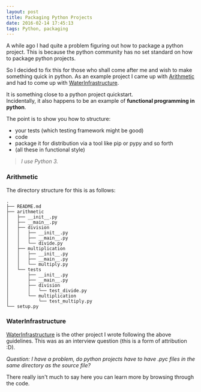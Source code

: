 ```yaml
---
layout: post
title: Packaging Python Projects
date: 2016-02-14 17:45:13
tags: Python, packaging
---
```


A while ago I had quite a problem figuring out how to package a python project.
This is because the python community has no set standard on how to
package python projects.

So I decided to fix this for those who shall come after me
and wish to make something quick in python.
As an example project I came up with [Arithmetic]
and had to come up with [WaterInfrastructure].

It is something close to a python project quickstart.  
Incidentally, it also happens to be an example of
**functional programming in python**.


The point is to show you how to structure:

- your tests (which testing framework might be good)
- code
- package it for distribution via a tool like pip or pypy and so forth
- (all these in functional style)

> *I use Python 3.*

### Arithmetic
The directory structure for this is as follows:
```
.
├── README.md
├── arithmetic
│   ├── __init__.py
│   ├── __main__.py
│   ├── division
│   │   ├── __init__.py
│   │   ├── __main__.py
│   │   └── divide.py
│   ├── multiplication
│   │   ├── __init__.py
│   │   ├── __main__.py
│   │   └── multiply.py
│   └── tests
│       ├── __init__.py
│       ├── __main__.py
│       ├── division
│       │   └── test_divide.py
│       └── multiplication
│           └── test_multiply.py
└── setup.py
```

### WaterInfrastructure
[WaterInfrastructure] is the other project I wrote following the above guidelines.
This was as an interview question (this is a form of attribution :D).

*Question: I have a problem, do python projects have to have .pyc files in
the same directory as the source file?*

There really isn't much to say here you can learn more by browsing through
the code.

[Arithmetic]: https://github.com/urbanslug/Arithmetic
[WaterInfrastructure]: https://github.com/urbanslug/WaterInfrastructure
